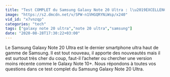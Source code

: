 ```yaml
---
title: "Test COMPLET du Samsung Galaxy Note 20 Ultra : l\u2019EXCELLENCE au prix fort !"
image: "https://s2.dmcdn.net/v/SPW-n1VHGQRYNiWsp/x240"
vid_id: "x7vnzqp"
categories: "tech"
tags: ["galaxy note 20 ultra","note 20 ultra","samsung"]
date: "2020-08-28T17:30:22+03:00"
---
```

Le Samsung Galaxy Note 20 Ultra est le dernier smartphone ultra haut de gamme de Samsung. Il est tout nouveau, il apporte des nouveautés mais il est surtout très cher du coup, faut-il l’acheter ou chercher une version moins récente comme le Galaxy Note 10+. Nous répondons à toutes vos questions dans ce test complet du Samsung Galaxy Note 20 Ultra.
